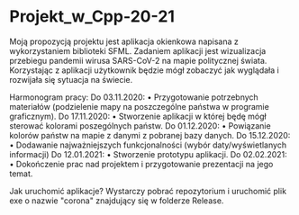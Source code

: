 # Projekt_w_Cpp-20-21

Moją propozycją projektu jest aplikacja okienkowa napisana z wykorzystaniem biblioteki SFML.
Zadaniem aplikacji jest wizualizacja przebiegu pandemii wirusa SARS-CoV-2 na mapie politycznej
świata. Korzystając z aplikacji użytkownik będzie mógł zobaczyć jak wyglądała i rozwijała się
sytuacja na świecie.

Harmonogram pracy:
Do 03.11.2020:
• Przygotowanie potrzebnych materiałów (podzielenie mapy na poszczególne państwa w
programie graficznym).
Do 17.11.2020:
• Stworzenie aplikacji w której będę mógł sterować kolorami poszególnych państw.
Do 01.12.2020:
• Powiązanie kolorów państw na mapie z danymi z pobranej bazy danych.
Do 15.12.2020:
• Dodawanie najważniejszych funkcjonalności (wybór daty/wyświetlanych informacji)
Do 12.01.2021:
• Stworzenie prototypu aplikacji.
Do 02.02.2021:
• Dokończenie prac nad projektem i przygotowanie prezentacji na jego temat.


Jak uruchomić aplikacje?
Wystarczy pobrać repozytorium i uruchomić plik exe o nazwie "corona" znajdujący się w folderze Release.
